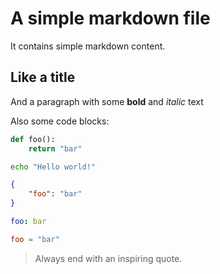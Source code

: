 # A simple markdown file

It contains simple markdown content.

## Like a title

And a paragraph with some **bold** and *italic* text

Also some code blocks:

```python
def foo():
    return "bar"
```

```bash
echo "Hello world!"
```

```json
{
    "foo": "bar"
}
```

```yaml
foo: bar
```

```toml
foo = "bar"
```

> Always end with an inspiring quote.
